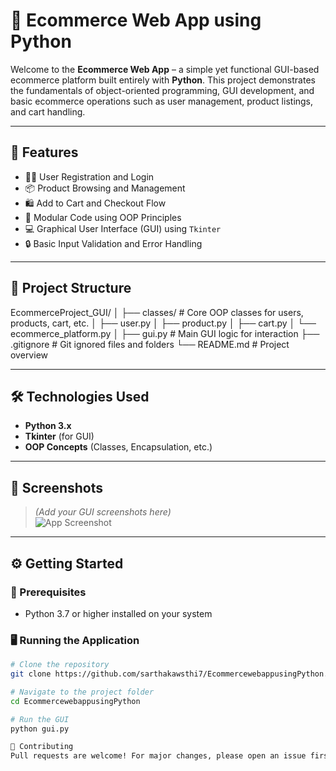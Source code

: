 # 🛒 Ecommerce Web App using Python

Welcome to the **Ecommerce Web App** – a simple yet functional GUI-based ecommerce platform built entirely with **Python**. This project demonstrates the fundamentals of object-oriented programming, GUI development, and basic ecommerce operations such as user management, product listings, and cart handling.

---

## 🚀 Features

- 🧑‍💼 User Registration and Login
- 📦 Product Browsing and Management
- 🛍️ Add to Cart and Checkout Flow
- 🧠 Modular Code using OOP Principles
- 💻 Graphical User Interface (GUI) using `Tkinter`
- 🔒 Basic Input Validation and Error Handling

---

## 🧱 Project Structure

EcommerceProject_GUI/
│
├── classes/ # Core OOP classes for users, products, cart, etc.
│ ├── user.py
│ ├── product.py
│ ├── cart.py
│ └── ecommerce_platform.py
│
├── gui.py # Main GUI logic for interaction
├── .gitignore # Git ignored files and folders
└── README.md # Project overview

---

## 🛠️ Technologies Used

- **Python 3.x**
- **Tkinter** (for GUI)
- **OOP Concepts** (Classes, Encapsulation, etc.)

---

## 📸 Screenshots

> *(Add your GUI screenshots here)*  
> ![App Screenshot](screenshot1.png)

---

## ⚙️ Getting Started

### 🔧 Prerequisites
- Python 3.7 or higher installed on your system

### 🖥️ Running the Application

```bash
# Clone the repository
git clone https://github.com/sarthakawsthi7/EcommercewebappusingPython.git

# Navigate to the project folder
cd EcommercewebappusingPython

# Run the GUI
python gui.py

🤝 Contributing
Pull requests are welcome! For major changes, please open an issue first to discuss what you would like to change.

